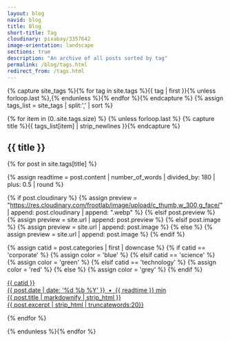```yaml
---
layout: blog
navid: blog
title: Blog
short-title: Tag
cloudinary: pixabay/3357642
image-orientation: landscape
sections: true
description: "An archive of all posts sorted by tag"
permalink: /blog/tags.html
redirect_from: /tags.html
---
```


{% capture site_tags %}{% for tag in site.tags %}{{ tag | first }}{% unless forloop.last %},{% endunless %}{% endfor %}{% endcapture %}
{% assign tags_list = site_tags | split:',' | sort %}

{% for item in (0..site.tags.size) %}
{% unless forloop.last %}
{% capture title %}{{ tags_list[item] | strip_newlines }}{% endcapture %}

<div id="{{ title }}" class="hidden">
<section class="white">
<h2 class="section-title">{{ title }}</h2>
</section>
<section class="grey">
<div class="grid">

{% for post in site.tags[title] %}

{% assign readtime = post.content | number_of_words | divided_by: 180 | plus: 0.5 | round %}

{% if post.cloudinary %}
  {% assign preview = "https://res.cloudinary.com/frootlab/image/upload/c_thumb,w_300,g_face/" | append: post.cloudinary | append: ".webp" %}
{% elsif post.preview %}
  {% assign preview = site.url | append: post.preview %}
{% elsif post.image %}
  {% assign preview = site.url | append: post.image %}
{% else %}
  {% assign preview = site.url | append: post.image %}
{% endif %}

{% assign catid = post.categories | first | downcase %}
{% if catid == 'corporate' %}
  {% assign color = 'blue' %}
{% elsif catid == 'science' %}
  {% assign color = 'green' %}
{% elsif catid == 'technology' %}
  {% assign color = 'red' %}
{% else %}
  {% assign color = 'grey' %}
{% endif %}

<div class="cell">
  <a href="{{ site.url }}{{ post.url }}" title="{{ post.title }}">
  <div class="card">
    <div class="ribbon-box">
      <div class="ribbon-wrapper">
          <div class="{{ color }}-ribbon">{{ catid }}</div>
      </div>
    </div>
    <div class="card-image" style="background-image: url({{ preview }});"></div>
    <div class="card-content">
      <div class="label">{{ post.date | date: '%d %b %Y' }} &nbsp;&bull;&nbsp; {{ readtime }} min</div>
      <div class="card-title">{{ post.title | markdownify | strip_html }}</div>
      <div class="card-text">{{ post.excerpt | strip_html | truncatewords:20}}</div>
    </div>
  </div>
  </a>
</div>

{% endfor %}

<div class="cell"></div>
<div class="cell"></div>

</div>
</section>
</div>

{% endunless %}{% endfor %}
